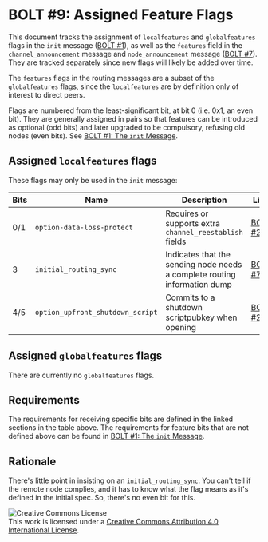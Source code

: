 # BOLT #9: Assigned Feature Flags

This document tracks the assignment of `localfeatures` and `globalfeatures` flags in the `init` message ([BOLT #1](01-messaging.md)), as well as the `features` field in the `channel_announcement` message and `node_announcement` message ([BOLT #7](07-routing-gossip.md)).
They are tracked separately since new flags will likely be added over time.

The `features` flags in the routing messages are a subset of the `globalfeatures` flags, since the `localfeatures` are by definition only of interest to direct peers.

Flags are numbered from the least-significant bit, at bit 0 (i.e. 0x1,
an even bit). They are generally assigned in pairs so that features
can be introduced as optional (odd bits) and later upgraded to be compulsory, refusing
old nodes (even bits). See [BOLT #1: The `init` Message](01-messaging.md#the-init-message).

## Assigned `localfeatures` flags

These flags may only be used in the `init` message:

| Bits | Name             |Description                                     | Link                                                                |
|------|------------------|------------------------------------------------|---------------------------------------------------------------------|
| 0/1  | `option-data-loss-protect` | Requires or supports extra `channel_reestablish` fields | [BOLT #2](02-peer-protocol.md#message-retransmission) |
| 3  | `initial_routing_sync` | Indicates that the sending node needs a complete routing information dump | [BOLT #7](07-routing-gossip.md#initial-sync) |
| 4/5  | `option_upfront_shutdown_script` | Commits to a shutdown scriptpubkey when opening | [BOLT #2](02-peer-protocol.md#the-open_channel-message) |

## Assigned `globalfeatures` flags

There are currently no `globalfeatures` flags.

## Requirements

The requirements for receiving specific bits are defined in the linked sections in the table above.
The requirements for feature bits that are not defined
above can be found in [BOLT #1: The `init` Message](01-messaging.md#the-init-message). 

## Rationale

There's little point in insisting on an `initial_routing_sync`. You can't
tell if the remote node complies, and it has to know what the flag means as
it's defined in the initial spec. So, there's no even bit for this.

![Creative Commons License](https://i.creativecommons.org/l/by/4.0/88x31.png "License CC-BY")
<br>
This work is licensed under a [Creative Commons Attribution 4.0 International License](http://creativecommons.org/licenses/by/4.0/).
